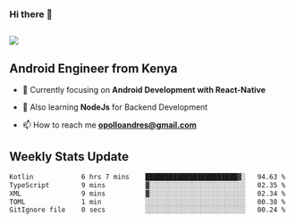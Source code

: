 ### Hi there 👋
<h2 align="left"><img src="https://readme-typing-svg.herokuapp.com?color=000000&lines=I'm+Andrew+Opollo😊;Welcome+to+my+Github😜"> </h2>

## Android Engineer from Kenya


- 🌱 Currently focusing on **Android Development with React-Native**

- 🔭 Also learning **NodeJs** for Backend Development

- 📫 How to reach me **opolloandres@gmail.com**


## Weekly Stats Update
<!--START_SECTION:waka-->

```txt
Kotlin            6 hrs 7 mins    ███████████████████████▓░   94.63 %
TypeScript        9 mins          ▓░░░░░░░░░░░░░░░░░░░░░░░░   02.35 %
XML               9 mins          ▓░░░░░░░░░░░░░░░░░░░░░░░░   02.34 %
TOML              1 min           ░░░░░░░░░░░░░░░░░░░░░░░░░   00.38 %
GitIgnore file    0 secs          ░░░░░░░░░░░░░░░░░░░░░░░░░   00.24 %
```

<!--END_SECTION:waka-->



